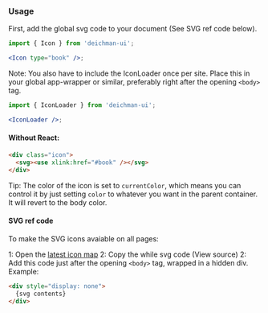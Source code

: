 ### Usage

First, add the global svg code to your document (See SVG ref code below).

```jsx
import { Icon } from 'deichman-ui';

<Icon type="book" />;
```

Note: You also have to include the IconLoader once per site. Place this in your global app-wrapper or similar, preferably right after the opening `<body>` tag.

```jsx
import { IconLoader } from 'deichman-ui';

<IconLoader />;
```

#### Without React:

```html
<div class="icon">
  <svg><use xlink:href="#book" /></svg>
</div>
```

Tip: The color of the icon is set to `currentColor`, which means you can control it by just setting `color` to whatever you want in the parent container. It will revert to the body color.

#### SVG ref code

To make the SVG icons avaiable on all pages: 

1: Open the [latest icon map](https://cdn.jsdelivr.net/npm/@digibib/deichman-ui@latest/dist/icons.svg)
2: Copy the while svg code (View source)
2: Add this code just after the opening `<body>` tag, wrapped in a hidden div. Example:

```html
<div style="display: none">
  {svg contents}
</div>
```

<!-- PROPS -->
